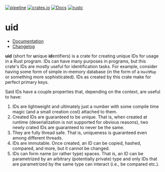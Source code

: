 [![pipeline](https://gitlab.com/d-e-s-o/uid/badges/master/pipeline.svg)](https://gitlab.com/d-e-s-o/uid/commits/master)
[![crates.io](https://img.shields.io/crates/v/uid.svg)](https://crates.io/crates/uid)
[![Docs](https://docs.rs/uid/badge.svg)](https://docs.rs/uid)
[![rustc](https://img.shields.io/badge/rustc-1.31+-blue.svg)](https://blog.rust-lang.org/2018/12/06/Rust-1.31-and-rust-2018.html)

uid
===

- [Documentation][docs-rs]
- [Changelog](CHANGELOG.md)

**uid** (short for **u**nique **id**entifiers) is a crate for creating
unique IDs for usage in a Rust program. IDs can have many purposes in
programs, but this crate's IDs are mostly useful for identification
tasks. For example, consider having some form of simple in-memory
database (in the form of a `HashMap` or something more sophisticated).
IDs as created by this crate make for perfect primary keys.

Said IDs have a couple properties that, depending on the context, are
useful to have:
1) IDs are lightweight and ultimately just a number with some compile
   time magic (and a small creation cost) attached to them.
2) Created IDs are guaranteed to be unique. That is, when created at
   runtime (deserialization is not supported for obvious reasons), two
   newly crated IDs are guaranteed to never be the same.
3) They are fully thread safe. That is, uniqueness is guaranteed even
   among different threads.
4) IDs are immutable. Once created, an ID can be copied, hashed,
   compared, and more, but it cannot be changed.
5) IDs can form name (or rather type) spaces. That is, an ID can be
   parametrized by an arbitrary (potentially private) type and only IDs
   that are parametrized by the same type can interact (i.e., be
   compared etc.).


[docs-rs]: https://docs.rs/crate/uid
